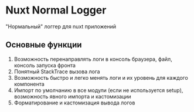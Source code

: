 # Nuxt Normal Logger


"Нормальный" логгер для nuxt приложений

## Основные функции

1. Возможность перенаправлять логи в консоль браузера, файл, консоль запуска фронта
2. Понятный StackTrace вызова лога
3. Возможность быстро и легко менять логи и их уровень для каждого компонента
4. Импорт по умолчанию в все модули (если не используется setup), возможность явного импорта и кастомизации
5. Форматирование и кастомизация вывода логов